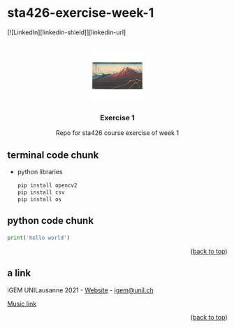 # sta426-exercise-week-1




<div id="top"></div>

[![LinkedIn][linkedin-shield]][linkedin-url]



<!-- PROJECT LOGO -->
<br />
<div align="center">
  <a href="image.jpg">
    <img src="image.jpg" alt="Logo" width="120" height="120">
  </a>
<h3 align="center">Exercise 1</h3>

  <p align="center">
Repo for sta426 course exercise of week 1 </p>
</div>

<!-- GETTING STARTED -->
## terminal code chunk


* python libraries
  ```terminal
  pip install opencv2
  pip install csv
  pip install os
  ```



## python code chunk 

```python
print('hello world')
```
  
<p align="right">(<a href="#top">back to top</a>)</p>



## a link

iGEM UNILausanne 2021 - [Website](https://2021.igem.org/Team:UNILausanne) - igem@unil.ch

[Music link](https://www.youtube.com/watch?v=ddVv2FPuOk4)

<p align="right">(<a href="#top">back to top</a>)</p>
